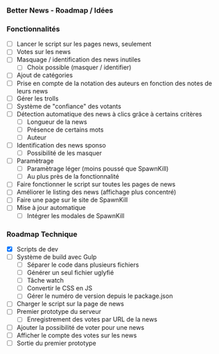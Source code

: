 ### Better News - Roadmap / Idées

### Fonctionnalités

- [ ] Lancer le script sur les pages news, seulement
- [ ] Votes sur les news
- [ ] Masquage / identification des news inutiles
    - [ ] Choix possible (masquer / identifier)
- [ ] Ajout de catégories
- [ ] Prise en compte de la notation des auteurs en fonction des notes de leurs news
- [ ] Gérer les trolls
- [ ] Système de "confiance" des votants
- [ ] Détection automatique des news à clics grâce à certains critères
    - [ ] Longueur de la news
    - [ ] Présence de certains mots
    - [ ] Auteur
- [ ] Identification des news sponso
    - [ ] Possibilité de les masquer
- [ ] Paramètrage
    - [ ] Paramètrage léger (moins poussé que SpawnKill)
    - [ ] Au plus près de la fonctionnalité
- [ ] Faire fonctionner le script sur toutes les pages de news
- [ ] Améliorer le listing des news (affichage plus concentré)
- [ ] Faire une page sur le site de SpawnKill
- [ ] Mise à jour automatique
    - [ ] Intégrer les modales de SpawnKill

### Roadmap Technique

- [x] Scripts de dev
- [ ] Système de build avec Gulp
    - [ ] Séparer le code dans plusieurs fichiers
    - [ ] Générer un seul fichier uglyfié
    - [ ] Tâche watch
    - [ ] Convertir le CSS en JS
    - [ ] Gérer le numéro de version depuis le package.json
- [ ] Charger le script sur la page de news
- [ ] Premier prototype du serveur
    - [ ] Enregistrement des votes par URL de la news
- [ ] Ajouter la possibilité de voter pour une news
- [ ] Afficher le compte des votes sur les news
- [ ] Sortie du premier prototype
